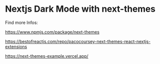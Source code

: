 # Nextjs Dark Mode with next-themes

Find more Infos:

https://www.npmjs.com/package/next-themes

https://bestofreactjs.com/repo/pacocoursey-next-themes-react-nextjs-extensions

https://next-themes-example.vercel.app/
